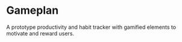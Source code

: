 # Gameplan
A prototype productivity and habit tracker with gamified elements to motivate and reward users. 
